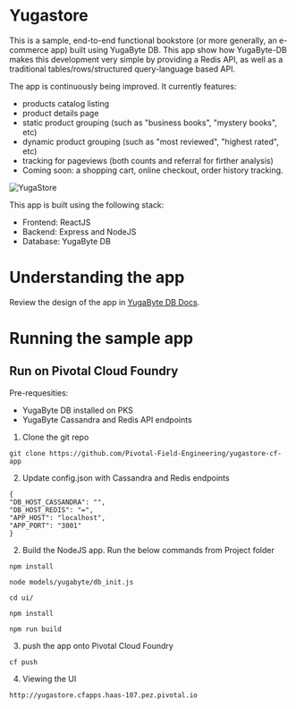 # Yugastore

This is a sample, end-to-end functional bookstore (or more generally, an e-commerce app) built using YugaByte DB. This app show how YugaByte-DB makes this development very simple by providing a Redis API, as well as a traditional tables/rows/structured query-language based API.

The app is continuously being improved. It currently features:
- products catalog listing
- product details page
- static product grouping (such as "business books", "mystery books", etc)
- dynamic product grouping (such as "most reviewed", "highest rated", etc)
- tracking for pageviews (both counts and referral for firther analysis)
- Coming soon: a shopping cart, online checkout, order history tracking.

![YugaStore](https://raw.githubusercontent.com/YugaByte/yugastore/master/screenshots/yugastore-screenshot.png)

This app is built using the following stack:
* Frontend: ReactJS
* Backend: Express and NodeJS
* Database: YugaByte DB

# Understanding the app

Review the design of the app in [YugaByte DB Docs](https://docs.yugabyte.com/develop/realworld-apps/ecommerce-app/).

# Running the sample app

## Run on Pivotal Cloud Foundry

Pre-requesities:
- YugaByte DB installed on PKS
- YugaByte Cassandra and Redis API endpoints

1. Clone the git repo

```
git clone https://github.com/Pivotal-Field-Engineering/yugastore-cf-app
```

2. Update config.json with Cassandra and Redis endpoints 

```
{
"DB_HOST_CASSANDRA": "",
"DB_HOST_REDIS": "=",
"APP_HOST": "localhost",
"APP_PORT": "3001"
}

```

2. Build the NodeJS app. Run the below commands from Project folder 
```
npm install

node models/yugabyte/db_init.js

cd ui/

npm install

npm run build

```
3. push the app onto Pivotal Cloud Foundry

```
cf push 
```

4. Viewing the UI

```
http://yugastore.cfapps.haas-107.pez.pivotal.io
```


